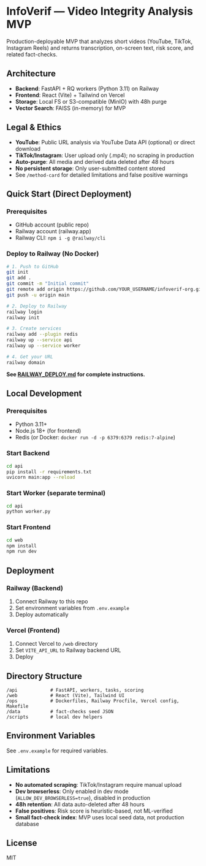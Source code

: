 # InfoVerif — Video Integrity Analysis MVP

Production-deployable MVP that analyzes short videos (YouTube, TikTok, Instagram Reels) and returns transcription, on-screen text, risk score, and related fact-checks.

## Architecture

- **Backend**: FastAPI + RQ workers (Python 3.11) on Railway
- **Frontend**: React (Vite) + Tailwind on Vercel
- **Storage**: Local FS or S3-compatible (MinIO) with 48h purge
- **Vector Search**: FAISS (in-memory) for MVP

## Legal & Ethics

- **YouTube**: Public URL analysis via YouTube Data API (optional) or direct download
- **TikTok/Instagram**: User upload only (.mp4); no scraping in production
- **Auto-purge**: All media and derived data deleted after 48 hours
- **No persistent storage**: Only user-submitted content stored
- See `/method-card` for detailed limitations and false positive warnings

## Quick Start (Direct Deployment)

### Prerequisites
- GitHub account (public repo)
- Railway account (railway.app)
- Railway CLI: `npm i -g @railway/cli`

### Deploy to Railway (No Docker)

```bash
# 1. Push to GitHub
git init
git add .
git commit -m "Initial commit"
git remote add origin https://github.com/YOUR_USERNAME/infoverif-org.git
git push -u origin main

# 2. Deploy to Railway
railway login
railway init

# 3. Create services
railway add --plugin redis
railway up --service api
railway up --service worker

# 4. Get your URL
railway domain
```

**See [RAILWAY_DEPLOY.md](./RAILWAY_DEPLOY.md) for complete instructions.**

## Local Development

### Prerequisites
- Python 3.11+
- Node.js 18+ (for frontend)
- Redis (or Docker: `docker run -d -p 6379:6379 redis:7-alpine`)

### Start Backend

```bash
cd api
pip install -r requirements.txt
uvicorn main:app --reload
```

### Start Worker (separate terminal)

```bash
cd api
python worker.py
```

### Start Frontend

```bash
cd web
npm install
npm run dev
```

## Deployment

### Railway (Backend)
1. Connect Railway to this repo
2. Set environment variables from `.env.example`
3. Deploy automatically

### Vercel (Frontend)
1. Connect Vercel to `/web` directory
2. Set `VITE_API_URL` to Railway backend URL
3. Deploy

## Directory Structure

```
/api            # FastAPI, workers, tasks, scoring
/web            # React (Vite), Tailwind UI
/ops            # Dockerfiles, Railway Procfile, Vercel config, Makefile
/data           # fact-checks seed JSON
/scripts        # local dev helpers
```

## Environment Variables

See `.env.example` for required variables.

## Limitations

- **No automated scraping**: TikTok/Instagram require manual upload
- **Dev browserless**: Only enabled in dev mode (`ALLOW_DEV_BROWSERLESS=true`), disabled in production
- **48h retention**: All data auto-deleted after 48 hours
- **False positives**: Risk score is heuristic-based, not ML-verified
- **Small fact-check index**: MVP uses local seed data, not production database

## License

MIT

